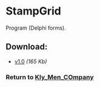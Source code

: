 # StampGrid

Program (Delphi forms).

## Download:

- [v1.0](http://klimaleksus.narod.ru/Files/4/stamp.rar) _(165 Kb)_

### Return to [Kly_Men_COmpany](https://github.com/aleksusklim/Kly_Men_COmpany "GitHub: aleksusklim/Kly_Men_COmpany")
